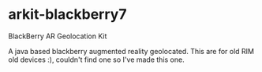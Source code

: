 arkit-blackberry7
=================

BlackBerry AR Geolocation Kit

A java based blackberry augmented reality geolocated. This are for old RIM old devices :), couldn't find one so I've made this one.
